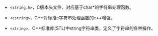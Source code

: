 - `<string.h>`，C版本头文件，对应基于char*的字符串处理函数。

- `<cstring>`，C++对标准c字符串处理函数的c++增强。

- `<string>`，C++标准库(STL)中string字符串类，定义了字符串的各种操作。